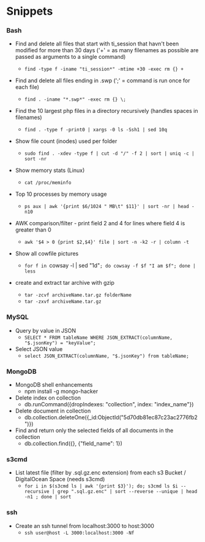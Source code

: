 # Snippets


### Bash

* Find and delete all files that start with ti_session that havn't been modified for more than 30 days ('+' = as many filenames as possible are passed as arguments to a single command)
  * `find -type f -iname "ti_session*" -mtime +30 -exec rm {} +`

* Find and delete all files ending in .swp (';' = command is run once for each file)
  * `find . -iname "*.swp*" -exec rm {} \;`

* Find the 10 largest php files in a directory recursively (handles spaces in filenames)
  * `find . -type f -print0 | xargs -0 ls -Ssh1 | sed 10q`

* Show file count (inodes) used per folder
  * `sudo find . -xdev -type f | cut -d "/" -f 2 | sort | uniq -c | sort -nr`

* Show memory stats (Linux)
  * `cat /proc/meminfo`

* Top 10 processes by memory usage
  * `ps aux | awk '{print $6/1024 " MB\t" $11}' | sort -nr | head -n10`

* AWK comparison/filter - print field 2 and 4 for lines where field 4 is greater than 0
  * `awk '$4 > 0 {print $2,$4}' file | sort -n -k2 -r | column -t`

* Show all cowfile pictures
  * `for f in `cowsay -l | sed "1d"`; do cowsay -f $f "I am $f"; done | less`

* create and extract tar archive with gzip
  * `tar -zcvf archiveName.tar.gz folderName`
  * `tar -zxvf archiveName.tar.gz`

### MySQL

* Query by value in JSON
  * `SELECT * FROM tableName WHERE JSON_EXTRACT(columnName, "$.jsonKey") = "keyValue";`
* Select JSON value
  * `select JSON_EXTRACT(columnName, "$.jsonKey") from tableName;`

### MongoDB

* MongoDB shell enhancements
  * npm install -g mongo-hacker
* Delete index on collection
  * db.runCommand({dropIndexes: "collection", index: "index_name"})
* Delete document in collection
  * db.collection.deleteOne({_id:ObjectId("5d70db81ec87c23ac2776fb2")})
* Find and return only the selected fields of all documents in the collection
  * db.collection.find({}, {"field_name": 1})

### s3cmd

* List latest file (filter by .sql.gz.enc extension) from each s3 Bucket / DigitalOcean Space (needs s3cmd)
  * `for i in $(s3cmd ls | awk '{print $3}'); do; s3cmd ls $i --recursive | grep ".sql.gz.enc" | sort --reverse --unique | head -n1 ; done | sort`

### ssh
* Create an ssh tunnel from localhost:3000 to host:3000
  * `ssh user@host -L 3000:localhost:3000 -Nf`
